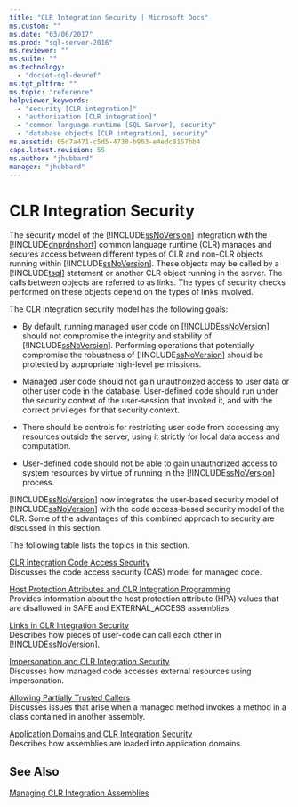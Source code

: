```yaml
---
title: "CLR Integration Security | Microsoft Docs"
ms.custom: ""
ms.date: "03/06/2017"
ms.prod: "sql-server-2016"
ms.reviewer: ""
ms.suite: ""
ms.technology: 
  - "docset-sql-devref"
ms.tgt_pltfrm: ""
ms.topic: "reference"
helpviewer_keywords: 
  - "security [CLR integration]"
  - "authorization [CLR integration]"
  - "common language runtime [SQL Server], security"
  - "database objects [CLR integration], security"
ms.assetid: 05d7a471-c5d5-4730-b903-e4edc8157bb4
caps.latest.revision: 55
ms.author: "jhubbard"
manager: "jhubbard"
---
```

# CLR Integration Security
  The security model of the [!INCLUDE[ssNoVersion](../../../a9notintoc/includes/ssnoversion-md.md)] integration with the [!INCLUDE[dnprdnshort](../../../a9retired/includes/dnprdnshort-md.md)] common language runtime (CLR) manages and secures access between different types of CLR and non-CLR objects running within [!INCLUDE[ssNoVersion](../../../a9notintoc/includes/ssnoversion-md.md)]. These objects may be called by a [!INCLUDE[tsql](../../../a9notintoc/includes/tsql-md.md)] statement or another CLR object running in the server. The calls between objects are referred to as links. The types of security checks performed on these objects depend on the types of links involved.  
  
 The CLR integration security model has the following goals:  
  
-   By default, running managed user code on [!INCLUDE[ssNoVersion](../../../a9notintoc/includes/ssnoversion-md.md)] should not compromise the integrity and stability of [!INCLUDE[ssNoVersion](../../../a9notintoc/includes/ssnoversion-md.md)]. Performing operations that potentially compromise the robustness of [!INCLUDE[ssNoVersion](../../../a9notintoc/includes/ssnoversion-md.md)] should be protected by appropriate high-level permissions.  
  
-   Managed user code should not gain unauthorized access to user data or other user code in the database. User-defined code should run under the security context of the user-session that invoked it, and with the correct privileges for that security context.  
  
-   There should be controls for restricting user code from accessing any resources outside the server, using it strictly for local data access and computation.  
  
-   User-defined code should not be able to gain unauthorized access to system resources by virtue of running in the [!INCLUDE[ssNoVersion](../../../a9notintoc/includes/ssnoversion-md.md)] process.  
  
 [!INCLUDE[ssNoVersion](../../../a9notintoc/includes/ssnoversion-md.md)] now integrates the user-based security model of [!INCLUDE[ssNoVersion](../../../a9notintoc/includes/ssnoversion-md.md)] with the code access-based security model of the CLR. Some of the advantages of this combined approach to security are discussed in this section.  
  
 The following table lists the topics in this section.  
  
 [CLR Integration Code Access Security](../../../relational-databases/clr-integration/security/clr-integration-code-access-security.md)  
 Discusses the code access security (CAS) model for managed code.  
  
 [Host Protection Attributes and CLR Integration Programming](../../../relational-databases/clr-integration-security-host-protection-attributes/host-protection-attributes-and-clr-integration-programming.md)  
 Provides information about the host protection attribute (HPA) values that are disallowed in SAFE and EXTERNAL_ACCESS assemblies.  
  
 [Links in CLR Integration Security](../Topic/Links%20in%20CLR%20Integration%20Security.md)  
 Describes how pieces of user-code can call each other in [!INCLUDE[ssNoVersion](../../../a9notintoc/includes/ssnoversion-md.md)].  
  
 [Impersonation and CLR Integration Security](../Topic/Impersonation%20and%20CLR%20Integration%20Security.md)  
 Discusses how managed code accesses external resources using impersonation.  
  
 [Allowing Partially Trusted Callers](../Topic/Allowing%20Partially%20Trusted%20Callers.md)  
 Discusses issues that arise when a managed method invokes a method in a class contained in another assembly.  
  
 [Application Domains and CLR Integration Security](../Topic/Application%20Domains%20and%20CLR%20Integration%20Security.md)  
 Describes how assemblies are loaded into application domains.  
  
## See Also  
 [Managing CLR Integration Assemblies](../../../relational-databases/clr-integration/assemblies/managing-clr-integration-assemblies.md)  
  
  